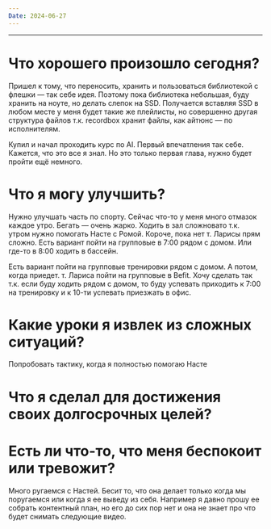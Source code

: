```yaml
---
Date: 2024-06-27
---
```

---
# Что хорошего произошло сегодня?
Пришел к тому, что переносить, хранить и пользоваться библиотекой с флешки — так себе идея. 
Поэтому пока библиотека небольшая, буду хранить на ноуте, но делать слепок на SSD. Получается вставляя SSD в любом месте у меня будет такие же плейлисты, но совершенно другая структура файлов т.к. recordbox хранит файлы, как айтюнс — по исполнителям. 

Купил и начал проходить курс по AI. Первый впечатления так себе. Кажется, что это все я знал. Но это только первая глава, нужно будет пройти ещё немного. 

# Что я могу улучшить?
Нужно улучшать часть по спорту. Сейчас что-то у меня много отмазок каждое утро. 
Бегать — очень жарко. 
Ходить в зал сложновато т.к. утром нужно помогать Насте с Ромой. Короче, пока нет т. Ларисы прям сложно. Есть вариант пойти на групповые в 7:00 рядом с домом. Или где-то в 8:00 ходить в бассейн. 

Есть вариант пойти на групповые тренировки рядом с домом. А потом, когда приедет. т. Лариса пойти на групповые в Befit. Хочу сделать так т.к. если буду ходить рядом с домом, то буду успевать приходить к 7:00 на тренировку и к 10-ти успевать приезжать в офис. 

# Какие уроки я извлек из сложных ситуаций?
Попробовать тактику, когда я полностью помогаю Насте


# Что я сделал для достижения своих долгосрочных целей?



# Есть ли что-то, что меня беспокоит или тревожит?

Много ругаемся с Настей. Бесит то, что она делает только когда мы поругаемся или когда я ее выведу из себя. Например я давно прошу ее собрать контентный план, но его до сих пор нет и она не знает про что будет снимать следующие видео. 





